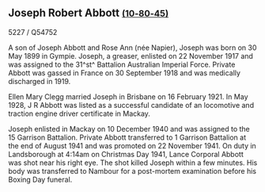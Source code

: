 ## Joseph Robert Abbott <small>[(10‑80‑45)](https://brisbane.discovereverafter.com/profile/31964205 "Go to Memorial Information" )</small>

5227 / Q54752

A son of Joseph Abbott and Rose Ann (née Napier), Joseph was born on 30 May 1899 in Gympie. Joseph, a greaser, enlisted on 22 November 1917 and was assigned to the 31^st^ Battalion Australian Imperial Force. Private Abbott was gassed in France on 30 September 1918 and was medically discharged in 1919.

Ellen Mary Clegg married Joseph in Brisbane on 16 February 1921. In May 1928, J R Abbott was listed as a successful candidate of an locomotive and traction engine driver certificate in Mackay.

Joseph enlisted in Mackay on 10 December 1940 and was assigned to the 15 Garrison Battalion. Private Abbott transferred to 1 Garrison Battalion at the end of August 1941 and was promoted on 22 November 1941. On duty in Landsborough at 4:14am on Christmas Day 1941, Lance Corporal Abbott was shot near his right eye. The shot killed Joseph within a few minutes. His body was transferred to Nambour for a post-mortem examination before his Boxing Day funeral.
